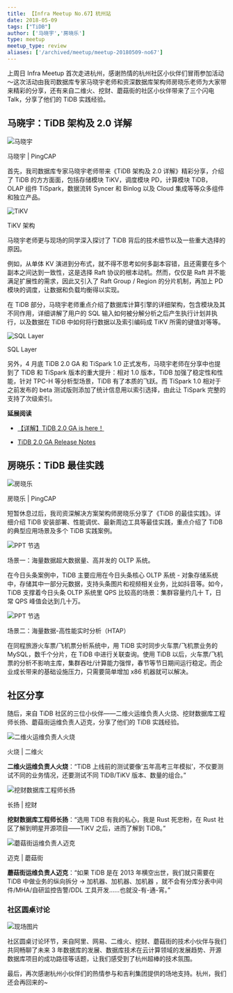 ```yaml
---
title: 【Infra Meetup No.67】杭州站
date: 2018-05-09
tags: ["TiDB"]
author: ['马晓宇','房晓乐']
type: meetup
meetup_type: review
aliases: ['/archived/meetup/meetup-20180509-no67']
---
```


上周日 Infra Meetup 首次走进杭州，感谢热情的杭州社区小伙伴们冒雨参加活动～这次活动由我司数据库专家马晓宇老师和资深数据库架构师房晓乐老师为大家带来精彩的分享，还有来自二维火、挖财、蘑菇街的社区小伙伴带来了三个闪电 Talk，分享了他们的 TiDB 实践经验。


## 马晓宇：TiDB 架构及 2.0 详解

![马晓宇](media/meetup-67-20180509/1.jpg)

<div class="caption-center">马晓宇 | PingCAP</div>

首先，我司数据库专家马晓宇老师带来《TiDB 架构及 2.0 详解》精彩分享，介绍了 TiDB 的方方面面，包括存储模块 TiKV，调度模块 PD，计算模块 TiDB， OLAP 组件 TiSpark，数据流转 Syncer 和 Binlog 以及 Cloud 集成等等众多组件和独立产品。

![TiKV](media/meetup-67-20180509/2.jpg)

<div class="caption-center">TiKV 架构</div>

马晓宇老师更与现场的同学深入探讨了 TiDB 背后的技术细节以及一些重大选择的原因。

例如，从单体 KV 演进到分布式，就不得不思考如何多副本容错，且还需要在多个副本之间达到一致性，这是选择 Raft 协议的根本动机。然而，仅仅是 Raft 并不能满足扩展性的需求，因此又引入了 Raft Group / Region 的分片机制，再加上 PD 模块的调度，让数据和负载均衡得以实现。

在 TiDB 部分，马晓宇老师重点介绍了数据库计算引擎的详细架构，包含模块及其不同作用，详细讲解了用户的 SQL 输入如何被分解分析之后产生执行计划并执行，以及数据在 TiDB 中如何将行数据以及索引编码成 TiKV 所需的键值对等等。

![SQL Layer](media/meetup-67-20180509/3.jpg)

<div class="caption-center">SQL Layer</div>

另外，4 月底 TiDB 2.0 GA 和 TiSpark 1.0 正式发布，马晓宇老师在分享中也提到了 TiDB 和 TiSpark 版本的重大提升：相对 1.0 版本，TiDB 加强了稳定性和性能，针对 TPC-H 等分析型场景，TiDB 有了本质的飞跃。而 TiSpark 1.0 相对于之前发布的 beta 测试版则添加了统计信息用以索引选择，由此让 TiSpark 完整的支持了次级索引。

**延展阅读**

*   [【详解】TiDB 2.0 GA is here！](https://pingcap.com/blog-cn/tidb-2.0-ga-release-detail/)

*   [TiDB 2.0 GA Release Notes](https://pingcap.com/blog-cn/tidb-2.0-ga-release/)

## 房晓乐：TiDB 最佳实践

![房晓乐](media/meetup-67-20180509/4.jpg)

<div class="caption-center">房晓乐 | PingCAP</div>

短暂休息过后，我司资深解决方案架构师房晓乐分享了《TiDB 的最佳实践》。详细介绍 TiDB 安装部署、性能调优、最新周边工具等最佳实践，重点介绍了 TiDB 的典型应用场景及多个 TiDB 实践案例。

![PPT 节选](media/meetup-67-20180509/5.jpg)

场景一：海量数据超大数据量、高并发的 OLTP 系统。

在今日头条案例中，TiDB 主要应用在今日头条核心 OLTP 系统 - 对象存储系统中，存储其中一部分元数据，支持头条图片和视频相关业务，比如抖音等。如今，TiDB 支撑着今日头条 OLTP 系统里 QPS 比较高的场景：集群容量约几十 T，日常 QPS 峰值会达到几十万。

![PPT 节选](media/meetup-67-20180509/6.jpg)

场景二：海量数据-高性能实时分析（HTAP）

在同程旅游火车票/飞机票分析系统中，用 TiDB 实时同步火车票/飞机票业务的 MySQL，数千个分片，在 TiDB 中进行关联查询。使用 TiDB 以后，火车票/飞机票的分析不影响主库，集群吞吐/计算能力强悍，春节等节日期间运行稳定。而企业成长带来的基础设施压力，只需要简单增加 x86 机器就可以解决。

## 社区分享

随后，来自 TiDB 社区的三位小伙伴——二维火运维负责人火烧、挖财数据库工程师长扬、蘑菇街运维负责人迈克，分享了他们的 TiDB 实践经验。

![二维火运维负责人火烧](media/meetup-67-20180509/7.jpg)

<div class="caption-center">火烧 | 二维火</div>

**二维火运维负责人火烧**：“TiDB 上线前的测试要像‘五年高考三年模拟’，不仅要测试不同的业务情况，还要测试不同 TiDB/TiKV 版本、数量的组合。”

![挖财数据库工程师长扬](media/meetup-67-20180509/8.jpg)

<div class="caption-center">长扬 | 挖财</div>

**挖财数据库工程师长扬**：“选用 TiDB 有我的私心，我是 Rust 死忠粉，在 Rust 社区了解到明星开源项目——TiKV 之后，进而了解到 TiDB。”

![蘑菇街运维负责人迈克](media/meetup-67-20180509/9.jpg)

<div class="caption-center">迈克 | 蘑菇街</div>

**蘑菇街运维负责人迈克**：“如果 TiDB 是在 2013 年横空出世，我们就只需要在 TiDB 中做业务的纵向拆分 -> 加机器、加机器、加机器 ，就不会有分库分表中间件/MHA/自研监控告警/DDL 工具开发……也就没-有-通-宵。”

### 社区圆桌讨论

![现场图片](media/meetup-67-20180509/10.jpg)

社区圆桌讨论环节，来自阿里、网易、二维火、挖财、蘑菇街的技术小伙伴与我们共同畅聊了未来 3 年数据库的发展、数据库技术在云计算领域的发展趋势、开源数据库项目的成功路径等话题，让我们感受到了杭州超棒的技术氛围。

最后，再次感谢杭州小伙伴们的热情参与和吉利集团提供的场地支持。杭州，我们还会再回来的~
